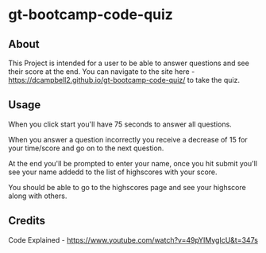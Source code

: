 # gt-bootcamp-code-quiz

## About

This Project is intended for a user to be able to answer questions and see their score at the end. You can navigate to the site here - https://dcampbell2.github.io/gt-bootcamp-code-quiz/ to take the quiz.

## Usage

When you click start you'll have 75 seconds to answer all questions.

When you answer a question incorrectly you receive a decrease of 15 for your time/score and go on to the next question.

At the end you'll be prompted to enter your name, once you hit submit you'll see your name addedd to the list of highscores with your score.

You should be able to go to the highscores page and see your highscore along with others.

## Credits

Code Explained - https://www.youtube.com/watch?v=49pYIMygIcU&t=347s



